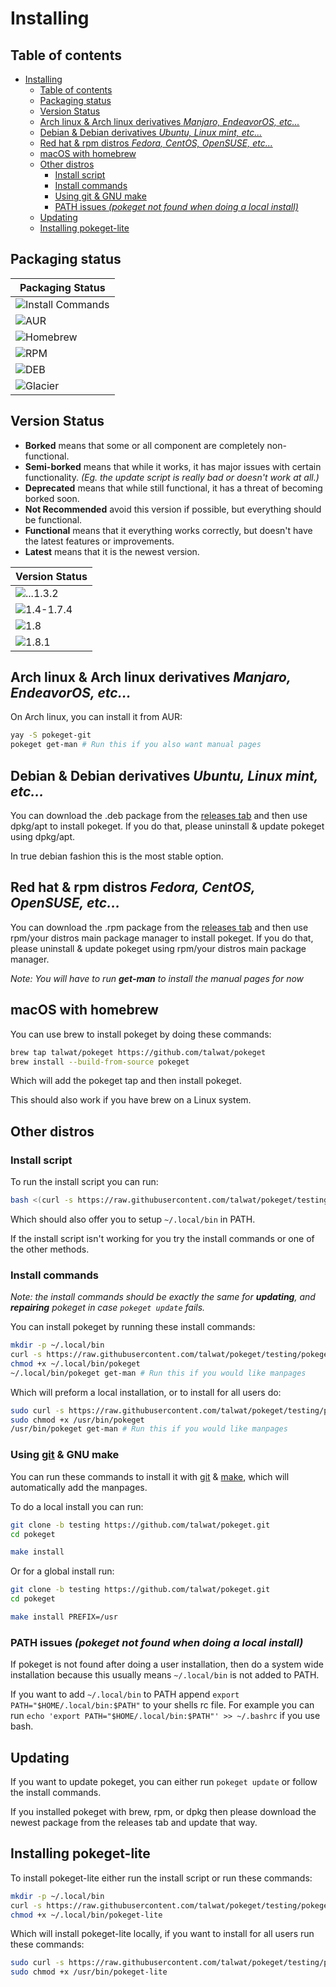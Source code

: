 # Installing

## Table of contents

- [Installing](#installing)
  - [Table of contents](#table-of-contents)
  - [Packaging status](#packaging-status)
  - [Version Status](#version-status)
  - [Arch linux & Arch linux derivatives *Manjaro, EndeavorOS, etc...*](#arch-linux--arch-linux-derivatives-manjaro-endeavoros-etc)
  - [Debian & Debian derivatives *Ubuntu, Linux mint, etc...*](#debian--debian-derivatives-ubuntu-linux-mint-etc)
  - [Red hat & rpm distros *Fedora, CentOS, OpenSUSE, etc...*](#red-hat--rpm-distros-fedora-centos-opensuse-etc)
  - [macOS with homebrew](#macos-with-homebrew)
  - [Other distros](#other-distros)
    - [Install script](#install-script)
    - [Install commands](#install-commands)
    - [Using git & GNU make](#using-git--gnu-make)
    - [PATH issues *(pokeget not found when doing a local install)*](#path-issues-pokeget-not-found-when-doing-a-local-install)
  - [Updating](#updating)
  - [Installing pokeget-lite](#installing-pokeget-lite)

## Packaging status

| Packaging Status                                                                      |
| ------------------------------------------------------------------------------------- |
| ![Install Commands](https://img.shields.io/badge/Install_Commands-Latest-brightgreen) |
| ![AUR](https://img.shields.io/badge/AUR-Latest-brightgreen)                           |
| ![Homebrew](https://img.shields.io/badge/Homebrew-1.7.3-orange)                       |
| ![RPM](https://img.shields.io/badge/.rpm-Latest-brightgreen)                          |
| ![DEB](https://img.shields.io/badge/.deb-Latest-brightgreen)                          |
| ![Glacier](https://img.shields.io/badge/Glacier-1.7.3-orange)                         |

## Version Status

- **Borked** means that some or all component are completely non-functional.
- **Semi-borked** means that while it works, it has major issues with certain functionality. *(Eg. the update script is really bad or doesn't work at all.)*
- **Deprecated** means that while still functional, it has a threat of becoming borked soon.
- **Not Recommended** avoid this version if possible, but everything should be functional.
- **Functional** means that it everything works correctly, but doesn't have the latest features or improvements.
- **Latest** means that it is the newest version.

| Version Status                                                               |
| ---------------------------------------------------------------------------- |
| ![...1.3.2](https://img.shields.io/badge/...1.3.1-borked-red)                |
| ![1.4-1.7.4](https://img.shields.io/badge/1.4--1.7.4-not_recommended-yellow) |
| ![1.8](https://img.shields.io/badge/1.8-functional-green)                    |
| ![1.8.1](https://img.shields.io/badge/1.8.1-latest-brightgreen)              |

## Arch linux & Arch linux derivatives *Manjaro, EndeavorOS, etc...*

On Arch linux, you can install it from AUR:

``` bash
yay -S pokeget-git
pokeget get-man # Run this if you also want manual pages
```

## Debian & Debian derivatives *Ubuntu, Linux mint, etc...*

You can download the .deb package from the [releases tab](https://github.com/talwat/pokeget/releases) and then use dpkg/apt to install pokeget. If you do that, please uninstall & update pokeget using dpkg/apt.

In true debian fashion this is the most stable option.

## Red hat & rpm distros *Fedora, CentOS, OpenSUSE, etc...*

You can download the .rpm package from the [releases tab](https://github.com/talwat/pokeget/releases) and then use rpm/your distros main package manager to install pokeget. If you do that, please uninstall & update pokeget using rpm/your distros main package manager.

*Note: You will have to run **get-man** to install the manual pages for now*

## macOS with homebrew

You can use brew to install pokeget by doing these commands:

```bash
brew tap talwat/pokeget https://github.com/talwat/pokeget
brew install --build-from-source pokeget
```

Which will add the pokeget tap and then install pokeget.

This should also work if you have brew on a Linux system.

## Other distros

### Install script

To run the install script you can run:

```bash
bash <(curl -s https://raw.githubusercontent.com/talwat/pokeget/testing/scripts/install.sh)
```

Which should also offer you to setup `~/.local/bin` in PATH.

If the install script isn't working for you try the install commands or one of the other methods.

### Install commands

*Note: the install commands should be exactly the same for **updating**, and **repairing** pokeget in case `pokeget update` fails.*

You can install pokeget by running these install commands:

```bash
mkdir -p ~/.local/bin
curl -s https://raw.githubusercontent.com/talwat/pokeget/testing/pokeget --output ~/.local/bin/pokeget
chmod +x ~/.local/bin/pokeget
~/.local/bin/pokeget get-man # Run this if you would like manpages
```

Which will preform a local installation, or to install for all users do:

```bash
sudo curl -s https://raw.githubusercontent.com/talwat/pokeget/testing/pokeget --output /usr/bin/pokeget
sudo chmod +x /usr/bin/pokeget
/usr/bin/pokeget get-man # Run this if you would like manpages
```

### Using [git](https://git-scm.com/) & GNU make

You can run these commands to install it with [git](https://git-scm.com/) & [make](https://www.gnu.org/software/make/), which will automatically add the manpages.

To do a local install you can run:

```bash
git clone -b testing https://github.com/talwat/pokeget.git
cd pokeget

make install
```

Or for a global install run:

```bash
git clone -b testing https://github.com/talwat/pokeget.git
cd pokeget

make install PREFIX=/usr
```

### PATH issues *(pokeget not found when doing a local install)*

If pokeget is not found after doing a user installation, then do a system wide installation because this usually means `~/.local/bin` is not added to PATH.

If you want to add `~/.local/bin` to PATH append `export PATH="$HOME/.local/bin:$PATH"` to your shells rc file. For example you can run `echo 'export PATH="$HOME/.local/bin:$PATH"' >> ~/.bashrc` if you use bash.

## Updating

If you want to update pokeget, you can either run `pokeget update` or follow the install commands.

If you installed pokeget with brew, rpm, or dpkg then please download the newest package from the releases tab and update that way.

## Installing pokeget-lite

To install pokeget-lite either run the install script or run these commands:

```bash
mkdir -p ~/.local/bin
curl -s https://raw.githubusercontent.com/talwat/pokeget/testing/pokeget-lite --output ~/.local/bin/pokeget-lite
chmod +x ~/.local/bin/pokeget-lite
```

Which will install pokeget-lite locally, if you want to install for all users run these commands:

```bash
sudo curl -s https://raw.githubusercontent.com/talwat/pokeget/testing/pokeget-lite --output /usr/bin/pokeget-lite
sudo chmod +x /usr/bin/pokeget-lite
```
